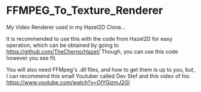 # FFMPEG_To_Texture_Renderer
My Video Renderer used in my Hazel2D Clone...

It is recommended to use this with the code from Hazel2D for easy operation,
which can be obtained by going to https://github.com/TheCherno/Hazel/
Though, you can use this code however you see fit.

You will also need FFMpeg's .dll files, and how to get them is up to you,
but, I can recommend this small Youtuber called Dev Stef and this video of his:
https://www.youtube.com/watch?v=OIYGjzmJ2GI
